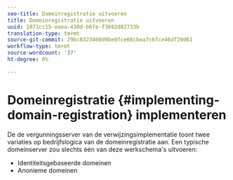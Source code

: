 ```yaml
---
seo-title: Domeinregistratie uitvoeren
title: Domeinregistratie uitvoeren
uuid: 2871cc15-eaea-430d-b6fe-f3692d82733b
translation-type: tm+mt
source-git-commit: 29bc8323460d9be0fce66cbea7c6fce46df20d61
workflow-type: tm+mt
source-wordcount: '37'
ht-degree: 0%

---
```



# Domeinregistratie {#implementing-domain-registration} implementeren

De de vergunningsserver van de verwijzingsimplementatie toont twee variaties op bedrijfslogica van de domeinregistratie aan. Een typische domeinserver zou slechts één van deze werkschema&#39;s uitvoeren:

* Identiteitsgebaseerde domeinen
* Anonieme domeinen

